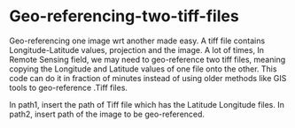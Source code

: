 # Geo-referencing-two-tiff-files
Geo-referencing one image wrt another made easy. A tiff file contains Longitude-Latitude values, projection and the image. A lot of times, In Remote Sensing field, we may need to geo-reference two tiff files, meaning copying the Longitude and Latitude values of one file onto the other. This code can do it in fraction of minutes instead of using older methods like GIS tools to geo-reference .Tiff files.

In path1, insert the path of Tiff file which has the Latitude Longitude files. In path2, insert path of the image to be geo-referenced.
